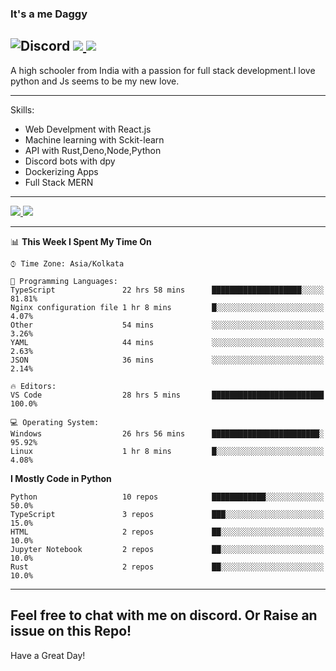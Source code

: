 
### It's a me Daggy

![Discord](https://img.shields.io/discord/491175207122370581?color=black&label=Discord&logo=discord) ![](https://img.shields.io/endpoint?url=https://dev.discordprofiles.me/api/badge/vscode/491174779278065689)<a href="https://github.com/Daggy1234">
  <img src="https://komarev.com/ghpvc/?username=Daggy1234&style=flat-square" />
</a>
 ----

A high schooler from India with a passion for full stack development.I love python and Js seems to be my new love. 

-----

Skills:

- Web Develpment with React.js
- Machine learning with Sckit-learn
- API with Rust,Deno,Node,Python
- Discord bots with dpy
- Dockerizing Apps
- Full Stack MERN

-----
<a href="https://github.com/Daggy1234">
  <img src="https://github-readme-stats.vercel.app/api?username=Daggy1234&show_icons=true&hide_border=true" />
</a><a href="https://github.com/Daggy1234">
  <img src="https://github-readme-stats.vercel.app/api/top-langs/?username=Daggy1234&layout=compact&langs_count=9&hide=css,html" />
</a>

---

<!--START_SECTION:waka-->
📊 **This Week I Spent My Time On** 

```text
⌚︎ Time Zone: Asia/Kolkata

💬 Programming Languages: 
TypeScript               22 hrs 58 mins      ████████████████████░░░░░   81.81% 
Nginx configuration file 1 hr 8 mins         █░░░░░░░░░░░░░░░░░░░░░░░░   4.07% 
Other                    54 mins             ░░░░░░░░░░░░░░░░░░░░░░░░░   3.26% 
YAML                     44 mins             ░░░░░░░░░░░░░░░░░░░░░░░░░   2.63% 
JSON                     36 mins             ░░░░░░░░░░░░░░░░░░░░░░░░░   2.14%

🔥 Editors: 
VS Code                  28 hrs 5 mins       █████████████████████████   100.0%

💻 Operating System: 
Windows                  26 hrs 56 mins      ████████████████████████░   95.92% 
Linux                    1 hr 8 mins         █░░░░░░░░░░░░░░░░░░░░░░░░   4.08%

```

**I Mostly Code in Python** 

```text
Python                   10 repos            ████████████░░░░░░░░░░░░░   50.0% 
TypeScript               3 repos             ███░░░░░░░░░░░░░░░░░░░░░░   15.0% 
HTML                     2 repos             ██░░░░░░░░░░░░░░░░░░░░░░░   10.0% 
Jupyter Notebook         2 repos             ██░░░░░░░░░░░░░░░░░░░░░░░   10.0% 
Rust                     2 repos             ██░░░░░░░░░░░░░░░░░░░░░░░   10.0%

```



<!--END_SECTION:waka-->

---

Feel free to chat with me on discord. Or Raise an issue on this Repo!
-----
Have a Great Day!
